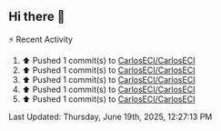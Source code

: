 ## Hi there 👋

⚡ Recent Activity
<!--RECENT_ACTIVITY:start-->
1. ⬆️ Pushed 1 commit(s) to [CarlosECI/CarlosECI](https://github.com/CarlosECI/CarlosECI)<br>
2. ⬆️ Pushed 1 commit(s) to [CarlosECI/CarlosECI](https://github.com/CarlosECI/CarlosECI)<br>
3. ⬆️ Pushed 1 commit(s) to [CarlosECI/CarlosECI](https://github.com/CarlosECI/CarlosECI)<br>
4. ⬆️ Pushed 1 commit(s) to [CarlosECI/CarlosECI](https://github.com/CarlosECI/CarlosECI)<br>
5. ⬆️ Pushed 1 commit(s) to [CarlosECI/CarlosECI](https://github.com/CarlosECI/CarlosECI)<br>
<!--RECENT_ACTIVITY:end-->
<!--RECENT_ACTIVITY:last_update-->
Last Updated: Thursday, June 19th, 2025, 12:27:13 PM
<!--RECENT_ACTIVITY:last_update_end-->
